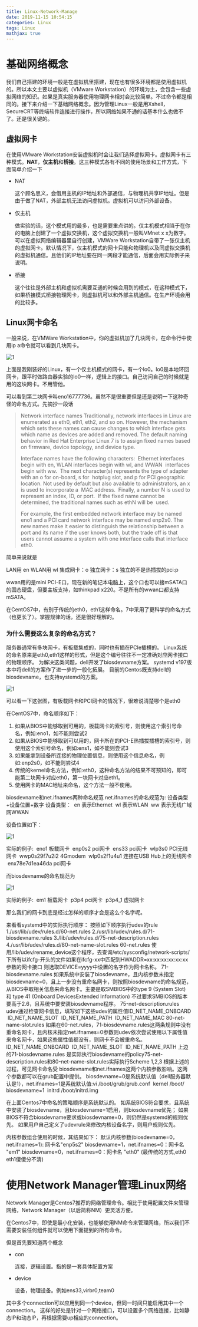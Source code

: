 ```yaml
---
title: Linux-Network-Manage
date: 2019-11-15 10:54:15
categories: Linux
tags: Linux
mathjax: true
---
```


# 基础网络概念

我们自己搭建的环境一般是在虚拟机里搭建，现在也有很多环境都是使用虚拟机的。所以本文主要以虚拟机（VMware Workstation）的环境为主，会包含一些虚拟网络的知识。如果是真实服务器使用物理网卡相对会比较简单。不过命令都是相同的。接下来介绍一下基础网络概念。因为管理Linux一般是用Xshell，SecureCRT等终端软件连接进行操作，所以网络如果不通的话基本什么也做不了。还是很关键的。

<!----more--->

## 虚拟网卡

在使用VMware Workstation安装虚拟机时会让我们选择虚拟网卡。虚拟网卡有三种模式。**NAT**，**仅主机**和**桥接**。这三种模式各有不同的使用场景和工作方式，下面简单介绍一下

-   NAT

    这个顾名思义，会借用主机的IP地址和外部通信，与物理机共享IP地址。但是由于做了NAT，外部主机无法访问虚拟机。虚拟机可以访问外部设备。

-   仅主机

    做实验的话，这个模式用的最多，也是需要重点讲的。仅主机模式相当于在你的电脑上创建了一个虚拟交换机，这个虚拟交换机一般叫VMnet x x为数字。可以在虚拟网络编辑器里自行创建，VMWare Workstation自带了一张仅主机的虚拟网卡。默认情况下，仅主机模式的网卡只能和物理机以及同虚拟交换机的虚拟机通信。且他们的IP地址要在同一网段才能通信，后面会用实际例子来说明。

-   桥接

    这个往往是外部主机和虚拟机需要互通的时候会用到的模式，在这种模式下，如果桥接模式桥接物理网卡，则虚拟机可以和外部主机通信。在生产环境会用的比较多。

## Linux网卡命名

一般来说，在VMWare Workstation中，你的虚拟机加了几块网卡，在命令行中使用ip a命令就可以看到几块网卡。

![1](Linux-Network-Manage/1.png)



上面是我刚装好的Linux，有一个仅主机模式的网卡，有一个lo0。lo0是本地环回网卡，跟平时做路由器实验的lo0一样，逻辑上的接口。自己访问自己的时候就是用的这块网卡。不用管他。

可以看到第二块网卡叫eno16777736。虽然不是很重要但是还是说明一下这种奇怪的命名方式。先摘抄一段话

>Network interface names
>Traditionally, network interfaces in Linux are enumerated as eth0, eth1, eth2, and so on. However, the mechanism which sets these names can cause changes to which interface gets which name as devices are added and removed. 
>The default naming behavior in Red Hat Enterprise Linux 7 is to assign fixed names based on firmware, device topology, and device type. 
>
>Interface names have the following characters:
>​    Ethernet interfaces begin with en, WLAN interfaces begin with wl, and WWAN 
>​    interfaces begin with ww.
>​    The next character(s) represents the type of adapter with an o for on-board, s for 
>​    hotplug slot, and p for PCI geographic location. 
>​	Not used by default but also available to administrators, an x is used to incorporate a 
>​	MAC address.
>​    Finally, a number N is used to represent an index, ID, or port.
>​    If the fixed name cannot be determined, the traditional names such as ethN will be 
>​    used. 
>
>For example, the first embedded network interface may be named eno1 and a PCI card network interface may be named enp2s0. 
>The new names make it easier to distinguish the relationship between a port and its name if the user knows both, but the trade off is that users cannot assume a system with one interface calls that interface eth0. 

简单来说就是

LAN用 en
WLAN用 wl
集成网卡：o
独立网卡：s
独立的不是热插拔的pci:p

wwan用的是mini PCI-E口，现在新的笔记本电脑上，这个口也可以接mSATA口的固态硬盘，但要主板支持，如thinkpad x220。不是所有的wwan口都支持mSATA。

在CentOS7中，有别于传统的eth0，eth1这样命名。7中采用了更科学的命名方式（也更长了）。掌握规律的话，还是很好理解的。

### 为什么需要这么复杂的命名方式？

服务器通常有多块网卡，有板载集成的，同时也有插在PCIe插槽的。
Linux系统的命名原来是eth0,eth1这样的形式，但是这个编号往往不一定准确对应网卡接口的物理顺序。
为解决这类问题，dell开发了biosdevname方案。
systemd v197版本中将dell的方案作了进一步的一般化拓展。
目前的Centos既支持dell的biosdevname，也支持systemd的方案。

![1](Linux-Network-Manage/2.png)

可以看一下这张图，有板载网卡和PCI网卡的情况下，很难说清楚哪个是eth0

在CentOS7中，命名顺序如下：

1.  如果从BIOS中能够取到可用的，板载网卡的索引号，则使用这个索引号命名，例如:eno1，如不能则尝试2
2.  如果从BIOS中能够取到可以用的，网卡所在的PCI-E热插拔插槽的索引号，则使用这个索引号命名，例如:ens1，如不能则尝试3
3.  如果能拿到设备所连接的物理位置信息，则使用这个信息命名，例如:enp2s0，如不能则尝试4
4.  传统的kernel命名方法，例如:eth0，这种命名方法的结果不可预知的，即可能第二块网卡对应eth0，第一块网卡对应eth1。
5.  使用网卡的MAC地址来命名，这个方法一般不使用。

biosdevname和net.ifnames两种命名规范
net.ifnames的命名规范为:   设备类型+设备位置+数字
设备类型：
​    en 表示Ethernet
​    wl 表示WLAN
​    ww 表示无线广域网WWAN

设备位置如下：

![1](Linux-Network-Manage/3.png)



实际的例子:
​    eno1 板载网卡
​    enp0s2 pci网卡
​    ens33  pci网卡
​    wlp3s0 PCI无线网卡
​    wwp0s29f7u2i2   4Gmodem
​    wlp0s2f1u4u1  连接在USB Hub上的无线网卡
​    enx78e7d1ea46da pci网卡

而biosdevname的命名规范为

![1](Linux-Network-Manage/4.PNG)



实际的例子:
​    em1 板载网卡
​    p3p4 pci网卡
​    p3p4_1 虚拟网卡

那么我们的网卡到底是经过怎样的顺序才会是这么个名字呢。

来看看systemd中的实际执行顺序：
按照如下顺序执行udev的rule
1./usr/lib/udev/rules.d/60-net.rules
2./usr/lib/udev/rules.d/71-biosdevname.rules
3./lib/udev/rules.d/75-net-description.rules
4./usr/lib/udev/rules.d/80-net-name-slot.rules
60-net.rules 
​    使用/lib/udev/rename_device这个程序，去查询/etc/sysconfig/network-scripts/下所有以ifcfg-开头的文件
​    如果在ifcfg-xx中匹配到HWADDR=xx:xx:xx:xx:xx:xx参数的网卡接口
​    则选取DEVICE=yyyy中设置的名字作为网卡名称。
71-biosdevname.rules
​    如果系统中安装了biosdevname，且内核参数未指定biosdevname=0，且上一步没有重命名网卡，则按照biosdevname的命名规范，从BIOS中取相关信息来命名网卡。
​    主要是取SMBIOS中的type 9 (System Slot) 和 type 41 (Onboard DevicesExtended Information)
​    不过要求SMBIOS的版本要高于2.6，且系统中要安装biosdevname程序。
75-net-description.rules
​    udev通过检查网卡信息，填写如下这些udev的属性值 
​    ID_NET_NAME_ONBOARD
​    ID_NET_NAME_SLOT
​    ID_NET_NAME_PATH
​    ID_NET_NAME_MAC 
80-net-name-slot.rules
​    如果在60-net.rules，71-biosdevname.rules这两条规则中没有重命名网卡，且内核未指定net.ifnames=0参数则udev依次尝试使用以下属性值来命名网卡，如果这些属性值都没有，则网卡不会被重命名。
​    ID_NET_NAME_ONBOARD
​    ID_NET_NAME_SLOT
​    ID_NET_NAME_PATH
上边的71-biosdevname.rules 是实际执行biosdevname的policy75-net-description.rules和80-net-name-slot.rules实际执行Scheme 1,2,3
根据上述的过程，可见网卡命名受 biosdevname和net.ifnames这两个内核参数影响。这两个参数都可以在grub配置中提供。
biosdevname=0是系统默认值（dell服务器默认是1），net.ifnames=1是系统默认值:
​    vi /boot/grub/grub.conf
​    kernel /boot/ biosdevname=1
​    initrd /boot/initrd.img 

在上面Centos7中命名的策略顺序是系统默认的。
如系统BIOS符合要求，且系统中安装了biosdevname，且biosdevname=1启用，则biosdevname优先；
如果BIOS不符合biosdevname要求或biosdevname=0，则仍然是systemd的规则优先。
如果用户自己定义了udevrule来修改内核设备名字，则用户规则优先。

内核参数组合使用的时候，其结果如下：
​    默认内核参数(biosdevname=0，net.ifnames=1):  网卡名"enp5s2"
​    biosdevname=1，net.ifnames=0：网卡名 "em1"
​    biosdevname=0，net.ifnames=0：网卡名 "eth0" (最传统的方式,eth0 eth1傻傻分不清)



# 使用Network Manager管理Linux网络

Network Manager是Centos7推荐的网络管理命令。相比于使用配置文件来管理网络，Network Manager（以后简称NM）更灵活方便。

在Centos7中，即使是最小化安装，也能够使用NM命令来管理网络，所以我们不需要安装任何组件就可以使用下面提到的所有命令。

但是首先要知道两个概念

-   con

    连接，逻辑设置。指的是一套具体配置方案

-   device

      设备，物理设备。例如ens33,virbr0,team0

其中多个connection可以应用到同一个device，但同一时间只能启用其中一个connection。
这样的好处是针对一个网络接口，可以设置多个网络连接，比如静态IP和动态IP，再根据需要up相应的connection。






